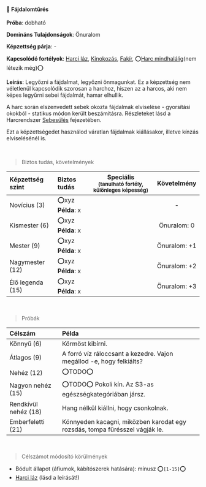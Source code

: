 #### 🔵 Fájdalomtűrés

**Próba**: dobható

**Domináns Tulajdonságok**: Önuralom

**Képzettség párja**: -

**Kapcsolódó fortélyok**: [Harci láz](fortelyok.harci/harci_laz.md), [Kínokozás](fortelyok.harci/kinokozas.md), [Fakír](fortelyok.altalanos/fakir.md), ⭕[Harc mindhalálig](https://github.com/kaktusztea/km100/wiki/ISSUE.TODO.fortelyok#harc-mindhal%C3%A1lig)(nem létezik még)⭕

**Leírás**: Legyőzni a fájdalmat, legyőzni önmagunkat. Ez a képzettség nem véletlenül kapcsolódik szorosan a harchoz, hiszen az a harcos, aki nem képes legyűrni sebei fájdalmát, hamar elhullik. 

A harc során elszenvedett sebek okozta fájdalmak elviselése - gyorsítási okokból - statikus módon került beszámításra. Részleteket lásd a Harcrendszer [Sebesülés](../051_eletero.md#sebes%C3%BCl%C3%A9s) fejezetében.

Ezt a képzettségedet használod váratlan fájdalmak kiállásakor, illetve kínzás elviselésénél is.

<br />

> Biztos tudás, követelmények

| Képzettség szint | Biztos tudás              | Speciális <br /> <sub>(tanulható fortély, különleges  képesség)</sub> |    Követelmény    |
|:---------------- |:------------------------- |:---------------------------------------------------------------------:|:-----------------:|
| Novícius (3)     | ⭕xyz <br /> **Példa**: x |                                                                       |         -         |
| Kismester (6)    | ⭕xyz <br /> **Példa**: x |                                                                       | Önuralom:&nbsp;0  |
| Mester (9)       | ⭕xyz <br /> **Példa**: x |                                                                       | Önuralom:&nbsp;+1 |
| Nagymester (12)  | ⭕xyz <br /> **Példa**: x |                                                                       | Önuralom:&nbsp;+2 |
| Élő legenda (15) | ⭕xyz <br /> **Példa**: x |                                                                       | Önuralom:&nbsp;+3 |

<br />

> Próbák

| Célszám | Példa  |
| :----------- | :----------- |
| Könnyű       (6)  | Körmöst kibírni. |
| Átlagos      (9)  | A forró víz ráloccsant a kezedre. Vajon megállod -e, hogy felkiálts? |
| Nehéz        (12) | ⭕TODO⭕ |
| Nagyon nehéz (15) | ⭕TODO⭕ Pokoli kín. Az S3-as egészségkategóriában jársz. |
| Rendkívül nehéz (18) | Hang nélkül kiállni, hogy csonkolnak. |
| Emberfeletti (21) | Könnyeden kacagni, miközben karodat egy rozsdás, tompa fűrésszel vágják le. |

<br />

> Célszámot módosító körülmények

- Bódult állapot (áfiumok, kábítószerek hatására): mínusz ⭕`[1-15]`⭕
- [Harci láz](fortelyok.harci/harci_laz.md) (lásd a leírását!)

